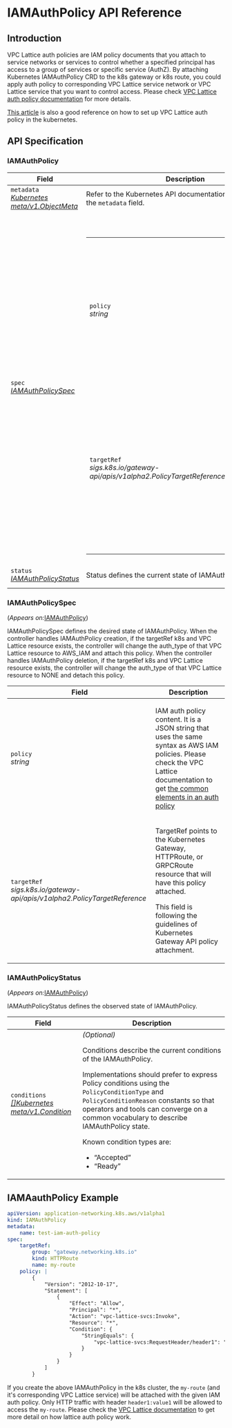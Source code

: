 # IAMAuthPolicy API Reference

## Introduction

VPC Lattice auth policies are IAM policy documents that you attach to service networks or services to control whether a specified principal has access to a group of services or specific service (AuthZ). 
By attaching Kubernetes IAMAuthPolicy CRD to the k8s gateway or k8s route, you could apply auth policy to corresponding VPC Lattice service network or VPC Lattice service that you want to control access. 
Please check [VPC Lattice auth policy documentation](https://docs.aws.amazon.com/vpc-lattice/latest/ug/auth-policies.html) for more details.

[This article](https://aws.amazon.com/blogs/containers/implement-aws-iam-authentication-with-amazon-vpc-lattice-and-amazon-eks/) is also a good reference on how to set up VPC Lattice auth policy in the kubernetes.

## API Specification

<h3 id="application-networking.k8s.aws/v1alpha1.IAMAuthPolicy">IAMAuthPolicy</h3>
<div></div>
<table>
   <thead>
      <tr>
         <th>Field</th>
         <th>Description</th>
      </tr>
   </thead>
   <tbody>
      <tr>
         <td>
            <code>metadata</code><br/>
            <em>
            <a href="https://kubernetes.io/docs/reference/generated/kubernetes-api/v1.24/#objectmeta-v1-meta">
            Kubernetes meta/v1.ObjectMeta
            </a>
            </em>
         </td>
         <td>
            Refer to the Kubernetes API documentation for the fields of the
            <code>metadata</code> field.
         </td>
      </tr>
      <tr>
         <td>
            <code>spec</code><br/>
            <em>
            <a href="#application-networking.k8s.aws/v1alpha1.IAMAuthPolicySpec">
            IAMAuthPolicySpec
            </a>
            </em>
         </td>
         <td>
            <br/>
            <br/>
            <table>
               <tr>
                  <td>
                     <code>policy</code><br/>
                     <em>
                     string
                     </em>
                  </td>
                  <td>
                     <p>IAM auth policy content. It is a JSON string that uses the same syntax as AWS IAM policies. Please check the VPC Lattice documentation to get <a href="https://docs.aws.amazon.com/vpc-lattice/latest/ug/auth-policies.html#auth-policies-common-elements">the common elements in an auth policy</a></p>
                  </td>
               </tr>
               <tr>
                  <td>
                     <code>targetRef</code><br/>
                     <em>
                     sigs.k8s.io/gateway-api/apis/v1alpha2.PolicyTargetReference
                     </em>
                  </td>
                  <td>
                     <p>TargetRef points to the Kubernetes Gateway, HTTPRoute, or GRPCRoute resource that will have this policy attached.</p>
                     <p>This field is following the guidelines of Kubernetes Gateway API policy attachment.</p>
                  </td>
               </tr>
            </table>
         </td>
      </tr>
      <tr>
         <td>
            <code>status</code><br/>
            <em>
            <a href="#application-networking.k8s.aws/v1alpha1.IAMAuthPolicyStatus">
            IAMAuthPolicyStatus
            </a>
            </em>
         </td>
         <td>
            <p>Status defines the current state of IAMAuthPolicy.</p>
         </td>
      </tr>
   </tbody>
</table>
<h3 id="application-networking.k8s.aws/v1alpha1.IAMAuthPolicySpec">IAMAuthPolicySpec</h3>
<p>
   (<em>Appears on:</em><a href="#application-networking.k8s.aws/v1alpha1.IAMAuthPolicy">IAMAuthPolicy</a>)
</p>
<div>
   <p>IAMAuthPolicySpec defines the desired state of IAMAuthPolicy.
      When the controller handles IAMAuthPolicy creation, if the targetRef k8s and VPC Lattice resource exists, the controller will change the auth_type of that VPC Lattice resource to AWS_IAM and attach this policy.
      When the controller handles IAMAuthPolicy deletion, if the targetRef k8s and VPC Lattice resource exists, the controller will change the auth_type of that VPC Lattice resource to NONE and detach this policy.
   </p>
</div>
<table>
   <thead>
      <tr>
         <th>Field</th>
         <th>Description</th>
      </tr>
   </thead>
   <tbody>
      <tr>
         <td>
            <code>policy</code><br/>
            <em>
            string
            </em>
         </td>
         <td>
            <p>IAM auth policy content. It is a JSON string that uses the same syntax as AWS IAM policies. Please check the VPC Lattice documentation to get <a href="https://docs.aws.amazon.com/vpc-lattice/latest/ug/auth-policies.html#auth-policies-common-elements">the common elements in an auth policy</a></p>
         </td>
      </tr>
      <tr>
         <td>
            <code>targetRef</code><br/>
            <em>
            sigs.k8s.io/gateway-api/apis/v1alpha2.PolicyTargetReference
            </em>
         </td>
         <td>
            <p>TargetRef points to the Kubernetes Gateway, HTTPRoute, or GRPCRoute resource that will have this policy attached.</p>
            <p>This field is following the guidelines of Kubernetes Gateway API policy attachment.</p>
         </td>
      </tr>
   </tbody>
</table>
<h3 id="application-networking.k8s.aws/v1alpha1.IAMAuthPolicyStatus">IAMAuthPolicyStatus</h3>
<p>
   (<em>Appears on:</em><a href="#application-networking.k8s.aws/v1alpha1.IAMAuthPolicy">IAMAuthPolicy</a>)
</p>
<div>
   <p>IAMAuthPolicyStatus defines the observed state of IAMAuthPolicy.</p>
</div>
<table>
   <thead>
      <tr>
         <th>Field</th>
         <th>Description</th>
      </tr>
   </thead>
   <tbody>
      <tr>
         <td>
            <code>conditions</code><br/>
            <em>
            <a href="https://kubernetes.io/docs/reference/generated/kubernetes-api/v1.24/#condition-v1-meta">
            []Kubernetes meta/v1.Condition
            </a>
            </em>
         </td>
         <td>
            <em>(Optional)</em>
            <p>Conditions describe the current conditions of the IAMAuthPolicy.</p>
            <p>Implementations should prefer to express Policy conditions
               using the <code>PolicyConditionType</code> and <code>PolicyConditionReason</code>
               constants so that operators and tools can converge on a common
               vocabulary to describe IAMAuthPolicy state.
            </p>
            <p>Known condition types are:</p>
            <ul>
               <li>&ldquo;Accepted&rdquo;</li>
               <li>&ldquo;Ready&rdquo;</li>
            </ul>
         </td>
      </tr>
   </tbody>
</table>


## IAMAauthPolicy Example

```yaml
apiVersion: application-networking.k8s.aws/v1alpha1
kind: IAMAuthPolicy
metadata:
    name: test-iam-auth-policy
spec:
    targetRef:
        group: "gateway.networking.k8s.io"
        kind: HTTPRoute
        name: my-route
    policy: |
        {
            "Version": "2012-10-17",
            "Statement": [
                {
                    "Effect": "Allow",
                    "Principal": "*",
                    "Action": "vpc-lattice-svcs:Invoke",
                    "Resource": "*",
                    "Condition": {
                        "StringEquals": {
                            "vpc-lattice-svcs:RequestHeader/header1": "value1"
                        }
                    }
                }
            ]
        }
```

If you create the above IAMAuthPolicy in the k8s cluster, the `my-route` (and it's corresponding VPC Lattice service) will be attached with the given IAM auth policy. 
Only HTTP traffic with header `header1:value1` will be allowed to access the `my-route`. Please check the [VPC Lattice documentation](https://docs.aws.amazon.com/vpc-lattice/latest/ug/auth-policies.html#auth-policies-common-elements) to get more detail on how lattice auth policy work.



